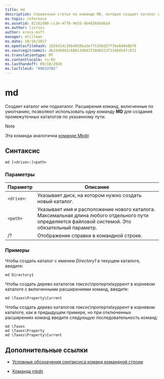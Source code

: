 ```yaml
---
title: md
description: Справочная статья по команде MD, которая создает каталог или подкаталог.
ms.topic: reference
ms.assetid: 82162d00-cc34-4776-9e55-4b4836dbd6a9
ms.author: lizross
author: eross-msft
manager: mtillman
ms.date: 10/16/2017
ms.openlocfilehash: 1026d14c39b4058ba3e775356d27f3be8d4e8bf9
ms.sourcegitcommit: db2d46842c68813d043738d6523f13d8454fc972
ms.translationtype: MT
ms.contentlocale: ru-RU
ms.lasthandoff: 09/10/2020
ms.locfileid: "89633702"
---
```

# <a name="md"></a>md

Создает каталог или подкаталог. Расширения команд, включенные по умолчанию, позволяют использовать одну команду **MD** для создания промежуточных каталогов по указанному пути.

> [!NOTE]
> Эта команда аналогична [команде Mkdir](mkdir.md).

## <a name="syntax"></a>Синтаксис

```
md [<drive>:]<path>
```

### <a name="parameters"></a>Параметры

| Параметр | Описание |
| --------- | ----------- |
| `<drive>`: | Указывает диск, на котором нужно создать новый каталог. |
| `<path>` | Указывает имя и расположение нового каталога. Максимальная длина любого отдельного пути определяется файловой системой. Это обязательный параметр. |
| /? | Отображение справки в командной строке. |

### <a name="examples"></a>Примеры

Чтобы создать каталог с именем *Directory1* в текущем каталоге, введите:

```
md Directory1
```

Чтобы создать дерево каталогов *таксес\проперти\куррент* в корневом каталоге с включенными расширениями команд, введите:

```
md \Taxes\Property\Current
```

Чтобы создать дерево каталогов *таксес\проперти\куррент* в корневом каталоге, как в предыдущем примере, но при отключенных расширениях команд введите следующую последовательность команд:

```
md \Taxes
md \Taxes\Property
md \Taxes\Property\Current
```

## <a name="additional-references"></a>Дополнительные ссылки

- [Условные обозначения синтаксиса команд командной строки](command-line-syntax-key.md)

- [Команда mkdir](mkdir.md)